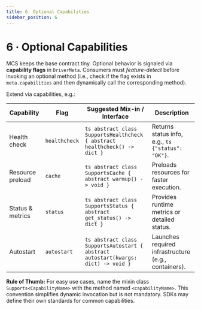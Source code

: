 ```yaml
---
title: 6. Optional Capabilities
sidebar_position: 6
---
```


# 6 · Optional Capabilities

MCS keeps the base contract tiny. Optional behavior is signaled via **capability flags** in `DriverMeta`. Consumers must *feature-detect* before invoking an optional method (i.e., check if the flag exists in `meta.capabilities` and then dynamically call the corresponding method).

Extend via capabilities, e.g.:

| Capability       | Flag            | Suggested Mix-in / Interface | Description |
| ---------------- | --------------- | ---------------------------- | ----------- |
|Health check      | `healthcheck`   | ```ts abstract class SupportsHealthcheck { abstract healthcheck() -> dict }``` |Returns status info, e.g., ```ts {"status": "OK"}```.|
| Resource preload | `cache`         | ```ts abstract class SupportsCache { abstract warmup() -> void }``` | Preloads resources for faster execution. |
| Status & metrics | `status`        | ```ts abstract class SupportsStatus { abstract get_status() -> dict }``` | Provides runtime metrics or detailed status. |
| Autostart        | `autostart`     | ```ts abstract class SupportsAutostart { abstract autostart(kwargs: dict) -> void }``` | Launches required infrastructure (e.g., containers). | 


**Rule of Thumb:** For easy use cases, name the mixin class `Supports<CapabilityName>` with the method named `<capabilityName>`. This convention simplifies dynamic invocation but is not mandatory. SDKs may define their own standards for common capabilities.